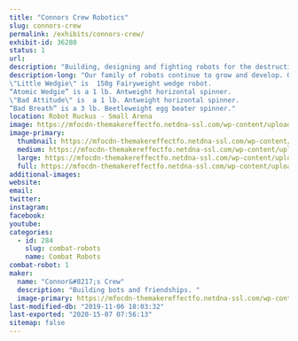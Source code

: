 ```yaml
---
title: "Connors Crew Robotics"
slug: connors-crew
permalink: /exhibits/connors-crew/
exhibit-id: 36280
status: 1
url: 
description: "Building, designing and fighting robots for the destruction of all mankind.  "
description-long: "Our family of robots continue to grow and develop. Over time we have won several tournaments and really enjoy the friendships and robot community. Our family members are:
\"Little Wedgie\" is  150g Fairyweight wedge robot.
“Atomic Wedgie” is a 1 lb. Antweight horizontal spinner.
\"Bad Attitude\" is  a 1 lb. Antweight horizontal spinner.   
“Bad Breath” is a 3 lb. Beetleweight egg beater spinner."
location: Robot Ruckus - Small Arena
image: https://mfocdn-themakereffectfo.netdna-ssl.com/wp-content/uploads/2019/10/ted.jpg
image-primary:
  thumbnail: https://mfocdn-themakereffectfo.netdna-ssl.com/wp-content/uploads/2019/10/ted-150x150.jpg
  medium: https://mfocdn-themakereffectfo.netdna-ssl.com/wp-content/uploads/2019/10/ted-300x225.jpg
  large: https://mfocdn-themakereffectfo.netdna-ssl.com/wp-content/uploads/2019/10/ted.jpg
  full: https://mfocdn-themakereffectfo.netdna-ssl.com/wp-content/uploads/2019/10/ted.jpg
additional-images:
website: 
email: 
twitter: 
instagram: 
facebook: 
youtube: 
categories:
  - id: 284
    slug: combat-robots
    name: Combat Robots
combat-robot: 1
maker:
  name: "Connor&#8217;s Crew"
  description: "Building bots and friendships. "
  image-primary: https://mfocdn-themakereffectfo.netdna-ssl.com/wp-content/uploads/2019/10/044323C6-22F0-49E0-A026-F59E441537D2-300x225.jpeg
last-modified-db: "2019-11-06 18:03:32"
last-exported: "2020-15-07 07:56:13"
sitemap: false
---
```

